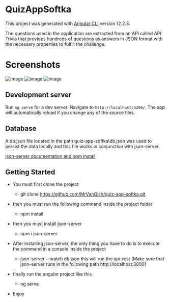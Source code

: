 # QuizAppSoftka

This project was generated with [Angular CLI](https://github.com/angular/angular-cli) version 12.2.3.

The questions used in the application are extracted from an API called API Trivia that provides hundreds of questions as answers in JSON format with the necessary properties to fulfill the challenge. 

# Screenshots

![image](https://user-images.githubusercontent.com/11879883/134776782-203d3039-6c2b-4e00-ae83-680632054038.png)
![image](https://user-images.githubusercontent.com/11879883/134776787-5f340a62-5d0c-431a-921c-94aa55de9047.png)
![image](https://user-images.githubusercontent.com/11879883/134776796-5612471a-41c8-4e50-8352-4c14d51c0504.png)

## Development server

Run `ng serve` for a dev server. Navigate to `http://localhost:4200/`. The app will automatically reload if you change any of the source files.

## Database

A db.json file located in the path quiz-app-softka\db.json was used to persist the data locally and this file works in conjunction with json-server.

[json-server documentation and npm install](https://www.npmjs.com/package/json-server)

## Getting Started

- You must first clone the project
  - git clone https://github.com/MrVanQish/quiz-app-softka.git

- then you must run the following command inside the project folder
  - npm install 
 
- then you must install json-server
  - npm i json-server
 
- After installing json-server, the only thing you have to do is to execute the command in a console inside the project
  - json-server --watch db.json 
  this will run the api-rest (Make sure that json-server runs in the following path http://localhost:3000)

- finally run the angular project like this
  - ng serve
 
- Enjoy  









